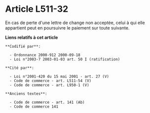 # Article L511-32

En cas de perte d'une lettre de change non acceptée, celui à qui elle appartient peut en poursuivre le paiement sur toute
suivante.

**Liens relatifs à cet article**

	**Codifié par**:

	  - Ordonnance 2000-912 2000-09-18
	  - Loi n°2003-7 2003-01-03 art. 50 I (ratification)

	**Cité par**:

	  - Loi n°2001-420 du 15 mai 2001 - art. 27 (V)
	  - Code de commerce - art. L511-54 (V)
	  - Code de commerce - art. L950-1 (V)

	**Anciens textes**:

	  - Code de commerce - art. 141 (Ab)
	  - Code de commerce 141
